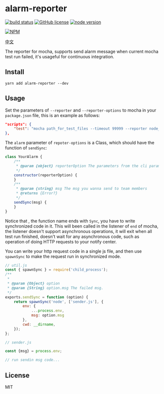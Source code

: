 # alarm-reporter

[![build status][action-image]][action-url]
[![GitHub license](https://img.shields.io/github/license/yunnysunny/alarm-reporter)](https://github.com/yunnysunny/alarm-reporter)
[![node version][node-image]][node-url]

[npm-url]: https://npmjs.org/package/@yunnysunny/alarm-reporter
[action-image]: https://github.com/yunnysunny/alarm-reporter/workflows/CI/badge.svg
[action-url]: https://github.com/yunnysunny/alarm-reporter/actions/workflows/ci.yml

[node-image]: https://img.shields.io/badge/node.js-%3E=_12-green.svg?style=flat-square
[node-url]: http://nodejs.org/download/

[![NPM](https://nodei.co/npm/alarm-reporter.png?downloads=true)](https://nodei.co/npm/alarm-reporter/) 

[中文](readme-cn.md)

The reporter for mocha, supports send alarm message when current mocha test run failed, it's usageful for continuous integration.

## Install
```shell
yarn add alarm-reporter --dev
```

## Usage

Set the parameters of `--reporter` and `--reporter-options` to mocha in your `package.json` file, this is an example as follows:

```json
"scripts": {
    "test": "mocha path_for_test_files --timeout 99999 --reporter node_modules/alarm-reporter --reporter-options 'name=project-name,alarm=the_package_name_of_your_alarm_class'"
},
```

The `alarm` parameter of `repoter-options` is a Class, which should have the function of `sendSync`:

```javascript
class YourAlarm {
    /**
     * @param {object} reporterOption The parameters from the cli parameter --reporter-options
     */
    constructor(reporterOption) {
    }
    /**
     * @param {string} msg The msg you wanna send to team members
     * @returns {Error?}
     */
    sendSync(msg) {
    }
}
```

Notice that , the function name ends with `Sync`, you have to write synchronized code in it. This will been called in the listener of `end` of mocha, the listener doesn't support asynchronous operations, it will exit when all test run finished, doesn't wait for any asynchronous code, such as operation of doing HTTP requests to your notify center.

You can write your http request code in a single js file, and then use  `spawnSync` to make the request run in synchronized mode.

```javascript
// util.js
const { spawnSync } = require('child_process');
/**
 * 
 * @param {Object} option
 * @param {String} option.msg The failed msg.
 */
exports.sendSync = function (option) {
    return spawnSync('node', ['sender.js'], {
        env: {
            ...process.env,
            msg: option.msg
        },
        cwd: __dirname,
    });
};

```

```javascript
// sender.js

const {msg} = process.env;

// run sendin msg code...
```

## License

MIT

